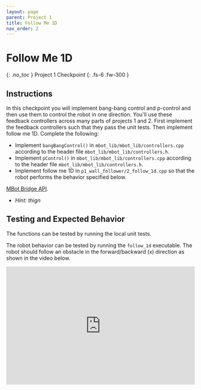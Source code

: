```yaml
---
layout: page
parent: Project 1
title: Follow Me 1D
nav_order: 2
---
```


# Follow Me 1D
{: .no_toc }
Project 1 Checkpoint
{: .fs-6 .fw-300 }

## Instructions

In this checkpoint you will implement bang-bang control and p-control and then use them to control the robot in one direction. You'll use these feedback controllers across many parts of projects 1 and 2. First implement the feedback controllers such that they pass the unit tests. Then implement follow me 1D. Complete the following:

- Implement ```bangBangControl()``` in ```mbot_lib/mbot_lib/controllers.cpp``` according to the header file ```mbot_lib/mbot_lib/controllers.h```.
- Implement ```pControl()``` in ```mbot_lib/mbot_lib/controllers.cpp``` according to the header file ```mbot_lib/mbot_lib/controllers.h```.
- Implement follow me 1D in ```p1_wall_follower/2_follow_1d.cpp``` so that the robot performs the behavior specified below.

[MBot Bridge API](https://hellorob.org/mbot/bridge-api).

- *Hint: thign*

## Testing and Expected Behavior

The functions can be tested by running the local unit tests. 

The robot behavior can be tested by running the ```follow_1d``` executable. The robot should follow an obstacle in the forward/backward (x) direction as shown in the video below.

<iframe style="max-width: 100%;" class="centered" width="560" height="315" src="https://www.youtube.com/embed/Y2b7c88kBR8?si=dsbJL7shes1BAtYB" title="YouTube video player" frameborder="0" allow="accelerometer; autoplay; clipboard-write; encrypted-media; gyroscope; picture-in-picture; web-share" allowfullscreen></iframe><br/>

